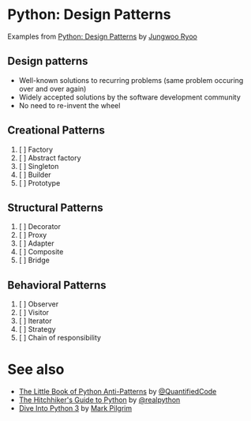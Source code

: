 # Python: Design Patterns
Examples from [Python: Design Patterns] by [Jungwoo Ryoo]

## Design patterns
- Well-known solutions to recurring problems (same problem occuring over and over again)
- Widely accepted solutions by the software development community
- No need to re-invent the wheel

## Creational Patterns
1.	[ ] Factory
2.	[ ] Abstract factory
3.	[ ] Singleton
4.	[ ] Builder
5.	[ ] Prototype

## Structural Patterns
1.	[ ] Decorator
2.	[ ] Proxy
3.	[ ] Adapter
4.	[ ] Composite
5.	[ ] Bridge

## Behavioral Patterns
1.	[ ] Observer
2.	[ ] Visitor
3.	[ ] Iterator
4.	[ ] Strategy
5.	[ ] Chain of responsibility

# See also
- [The Little Book of Python Anti-Patterns] by [@QuantifiedCode]
- [The Hitchhiker's Guide to Python] by [@realpython]
- [Dive Into Python 3] by [Mark Pilgrim]

[Python: Design Patterns]: https://www.linkedin.com/learning/python-design-patterns
[Jungwoo Ryoo]: https://www.linkedin.com/learning/instructors/jungwoo-ryoo

[The Little Book of Python Anti-Patterns]: https://docs.quantifiedcode.com/python-anti-patterns/index.html
[@QuantifiedCode]: https://github.com/quantifiedcode

[The Hitchhiker's Guide to Python]: https://docs.python-guide.org/
[@realpython]: https://github.com/realpython

[Dive Into Python 3]: http://www.diveintopython3.net/
[Mark Pilgrim]: https://github.com/diveintomark
